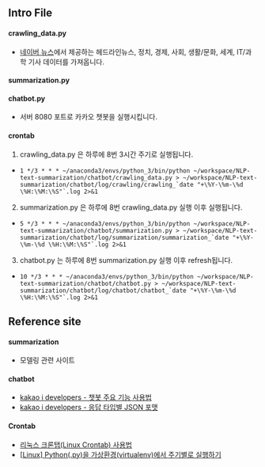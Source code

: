 ## Intro File

#### crawling_data.py

- [네이버 뉴스](https://news.naver.com/)에서 제공하는 헤드라인뉴스, 정치, 경제, 사회, 생활/문화, 세계, IT/과학 기사 데이터를 가져옵니다.

#### summarization.py

#### chatbot.py

- 서버 8080 포트로 카카오 챗봇을 실행시킵니다.

#### crontab

1. crawling_data.py 은 하루에 8번 3시간 주기로 실행됩니다.
  - ``` 1 */3 * * * ~/anaconda3/envs/python_3/bin/python ~/workspace/NLP-text-summarization/chatbot/crawling_data.py > ~/workspace/NLP-text-summarization/chatbot/log/crawling/crawling_`date "+\%Y-\%m-\%d \%H:\%M:\%S"`.log 2>&1 ```
2. summarization.py 은 하루에 8번 crawling_data.py 실행 이후 실행됩니다.
  - ``` 5 */3 * * * ~/anaconda3/envs/python_3/bin/python ~/workspace/NLP-text-summarization/chatbot/summarization.py > ~/workspace/NLP-text-summarization/chatbot/log/summarization/summarization_`date "+\%Y-\%m-\%d \%H:\%M:\%S"`.log 2>&1 ```
3. chatbot.py 는 하루에 8번 summarization.py 실행 이후 refresh됩니다.
  - ``` 10 */3 * * * ~/anaconda3/envs/python_3/bin/python ~/workspace/NLP-text-summarization/chatbot/chatbot.py > ~/workspace/NLP-text-summarization/chatbot/log/chatbot/chatbot_`date "+\%Y-\%m-\%d \%H:\%M:\%S"`.log 2>&1 ```


## Reference site

#### summarization
- 모델링 관련 사이트

#### chatbot
- [kakao i developers - 챗봇 주요 기능 사용법](https://i.kakao.com/docs/tutorial-chatbot-key-features#%EC%8B%9C%EB%82%98%EB%A6%AC%EC%98%A4-%EC%95%88%EC%97%90%EC%84%9C-%EB%B8%94%EB%A1%9D-%EB%A7%8C%EB%93%A4%EA%B8%B0)
- [kakao i developers - 응답 타입별 JSON 포맷](https://i.kakao.com/docs/skill-response-format#skillpayload)

#### Crontab
- [리눅스 크론탭(Linux Crontab) 사용법](https://jdm.kr/blog/2)
- [[Linux] Python(.py)을 가상환경(virtualenv)에서 주기별로 실행하기](https://teddylee777.github.io/linux/python-%EA%B0%80%EC%83%81%ED%99%98%EA%B2%BD-crontab-%EC%A3%BC%EA%B8%B0%EB%A7%88%EB%8B%A4-%EC%8B%A4%ED%96%89)
